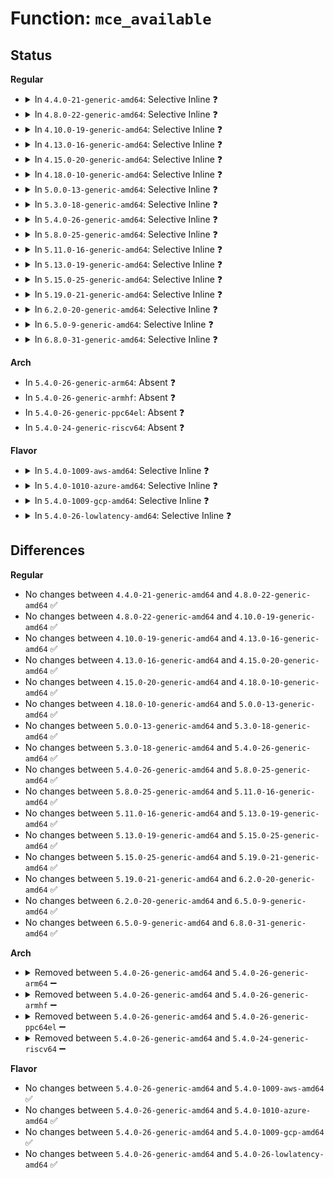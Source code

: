 # Function: <code>mce_available</code>

## Status
<b>Regular</b>
<ul>
<li>
<details>
<summary>In <code>4.4.0-21-generic-amd64</code>: Selective Inline ❓</summary>

```c
int mce_available(struct cpuinfo_x86 * c)
```

```json
{
  "name": "mce_available",
  "collision_type": "Unique Global",
  "inline_type": "Selective",
  "funcs": [
    {
      "addr": 18446744071579132000,
      "name": "mce_available",
      "external": true,
      "loc": "arch/x86/kernel/cpu/mcheck/mce.c:442",
      "file": "arch/x86/kernel/cpu/mcheck/mce.c",
      "inline": "not declared, inlined",
      "caller_inline": [],
      "caller_func": [
        "arch/x86/kernel/cpu/mcheck/mce.c:mce_timer_fn",
        "arch/x86/kernel/cpu/mcheck/mce.c:mce_cpu_restart",
        "arch/x86/kernel/cpu/mcheck/mce.c:mce_device_create",
        "arch/x86/kernel/cpu/mcheck/mce.c:mcheck_init_device",
        "arch/x86/kernel/cpu/mcheck/mce.c:mce_disable_cmci",
        "arch/x86/kernel/cpu/mcheck/mce.c:mcheck_cpu_init",
        "arch/x86/kernel/cpu/mcheck/mce.c:mcheck_cpu_clear"
      ]
    }
  ],
  "symbols": [
    {
      "addr": 18446744071579132000,
      "name": "mce_available",
      "section": ".text",
      "bind": "STB_GLOBAL",
      "size": 45
    }
  ]
}
```
</details>
</li>
<li>
<details>
<summary>In <code>4.8.0-22-generic-amd64</code>: Selective Inline ❓</summary>

```c
int mce_available(struct cpuinfo_x86 * c)
```

```json
{
  "name": "mce_available",
  "collision_type": "Unique Global",
  "inline_type": "Selective",
  "funcs": [
    {
      "addr": 18446744071579131984,
      "name": "mce_available",
      "external": true,
      "loc": "arch/x86/kernel/cpu/mcheck/mce.c:485",
      "file": "arch/x86/kernel/cpu/mcheck/mce.c",
      "inline": "not declared, inlined",
      "caller_inline": [],
      "caller_func": [
        "arch/x86/kernel/cpu/mcheck/mce.c:mcheck_init_device",
        "arch/x86/kernel/cpu/mcheck/mce.c:mce_device_create",
        "arch/x86/kernel/cpu/mcheck/mce.c:mce_disable_cmci",
        "arch/x86/kernel/cpu/mcheck/mce.c:mcheck_cpu_clear",
        "arch/x86/kernel/cpu/mcheck/mce.c:mcheck_cpu_init",
        "arch/x86/kernel/cpu/mcheck/mce.c:mce_timer_fn"
      ]
    }
  ],
  "symbols": [
    {
      "addr": 18446744071579131984,
      "name": "mce_available",
      "section": ".text",
      "bind": "STB_GLOBAL",
      "size": 45
    }
  ]
}
```
</details>
</li>
<li>
<details>
<summary>In <code>4.10.0-19-generic-amd64</code>: Selective Inline ❓</summary>

```c
int mce_available(struct cpuinfo_x86 * c)
```

```json
{
  "name": "mce_available",
  "collision_type": "Unique Global",
  "inline_type": "Selective",
  "funcs": [
    {
      "addr": 18446744071579139296,
      "name": "mce_available",
      "external": true,
      "loc": "arch/x86/kernel/cpu/mcheck/mce.c:510",
      "file": "arch/x86/kernel/cpu/mcheck/mce.c",
      "inline": "not declared, inlined",
      "caller_inline": [],
      "caller_func": [
        "arch/x86/kernel/cpu/mcheck/mce.c:mcheck_init_device",
        "arch/x86/kernel/cpu/mcheck/mce.c:mce_cpu_pre_down",
        "arch/x86/kernel/cpu/mcheck/mce.c:mce_cpu_online",
        "arch/x86/kernel/cpu/mcheck/mce.c:mce_cpu_online",
        "arch/x86/kernel/cpu/mcheck/mce.c:mce_disable_cmci",
        "arch/x86/kernel/cpu/mcheck/mce.c:mcheck_cpu_clear",
        "arch/x86/kernel/cpu/mcheck/mce.c:mcheck_cpu_init",
        "arch/x86/kernel/cpu/mcheck/mce.c:mce_timer_fn"
      ]
    }
  ],
  "symbols": [
    {
      "addr": 18446744071579139296,
      "name": "mce_available",
      "section": ".text",
      "bind": "STB_GLOBAL",
      "size": 45
    }
  ]
}
```
</details>
</li>
<li>
<details>
<summary>In <code>4.13.0-16-generic-amd64</code>: Selective Inline ❓</summary>

```c
int mce_available(struct cpuinfo_x86 * c)
```

```json
{
  "name": "mce_available",
  "collision_type": "Unique Global",
  "inline_type": "Selective",
  "funcs": [
    {
      "addr": 18446744071579137456,
      "name": "mce_available",
      "external": true,
      "loc": "arch/x86/kernel/cpu/mcheck/mce.c:441",
      "file": "arch/x86/kernel/cpu/mcheck/mce.c",
      "inline": "not declared, inlined",
      "caller_inline": [],
      "caller_func": [
        "arch/x86/kernel/cpu/mcheck/mce.c:mcheck_init_device",
        "arch/x86/kernel/cpu/mcheck/mce.c:mce_cpu_pre_down",
        "arch/x86/kernel/cpu/mcheck/mce.c:mce_cpu_online",
        "arch/x86/kernel/cpu/mcheck/mce.c:mce_cpu_online",
        "arch/x86/kernel/cpu/mcheck/mce.c:mce_disable_cmci",
        "arch/x86/kernel/cpu/mcheck/mce.c:mcheck_cpu_clear",
        "arch/x86/kernel/cpu/mcheck/mce.c:mcheck_cpu_init",
        "arch/x86/kernel/cpu/mcheck/mce.c:mce_timer_fn"
      ]
    }
  ],
  "symbols": [
    {
      "addr": 18446744071579137456,
      "name": "mce_available",
      "section": ".text",
      "bind": "STB_GLOBAL",
      "size": 45
    }
  ]
}
```
</details>
</li>
<li>
<details>
<summary>In <code>4.15.0-20-generic-amd64</code>: Selective Inline ❓</summary>

```c
int mce_available(struct cpuinfo_x86 * c)
```

```json
{
  "name": "mce_available",
  "collision_type": "Unique Global",
  "inline_type": "Selective",
  "funcs": [
    {
      "addr": 18446744071579152496,
      "name": "mce_available",
      "external": true,
      "loc": "arch/x86/kernel/cpu/mcheck/mce.c:450",
      "file": "arch/x86/kernel/cpu/mcheck/mce.c",
      "inline": "not declared, inlined",
      "caller_inline": [],
      "caller_func": [
        "arch/x86/kernel/cpu/mcheck/mce.c:mcheck_init_device",
        "arch/x86/kernel/cpu/mcheck/mce.c:mce_cpu_pre_down",
        "arch/x86/kernel/cpu/mcheck/mce.c:mce_cpu_online",
        "arch/x86/kernel/cpu/mcheck/mce.c:mce_cpu_online",
        "arch/x86/kernel/cpu/mcheck/mce.c:mce_disable_cmci",
        "arch/x86/kernel/cpu/mcheck/mce.c:mcheck_cpu_clear",
        "arch/x86/kernel/cpu/mcheck/mce.c:mcheck_cpu_init",
        "arch/x86/kernel/cpu/mcheck/mce.c:mce_timer_fn"
      ]
    }
  ],
  "symbols": [
    {
      "addr": 18446744071579152496,
      "name": "mce_available",
      "section": ".text",
      "bind": "STB_GLOBAL",
      "size": 45
    }
  ]
}
```
</details>
</li>
<li>
<details>
<summary>In <code>4.18.0-10-generic-amd64</code>: Selective Inline ❓</summary>

```c
int mce_available(struct cpuinfo_x86 * c)
```

```json
{
  "name": "mce_available",
  "collision_type": "Unique Global",
  "inline_type": "Selective",
  "funcs": [
    {
      "addr": 18446744071579163056,
      "name": "mce_available",
      "external": true,
      "loc": "arch/x86/kernel/cpu/mcheck/mce.c:447",
      "file": "arch/x86/kernel/cpu/mcheck/mce.c",
      "inline": "not declared, inlined",
      "caller_inline": [],
      "caller_func": [
        "arch/x86/kernel/cpu/mcheck/mce.c:mcheck_init_device",
        "arch/x86/kernel/cpu/mcheck/mce.c:mce_cpu_pre_down",
        "arch/x86/kernel/cpu/mcheck/mce.c:mce_cpu_online",
        "arch/x86/kernel/cpu/mcheck/mce.c:mce_cpu_online",
        "arch/x86/kernel/cpu/mcheck/mce.c:mce_disable_cmci",
        "arch/x86/kernel/cpu/mcheck/mce.c:mcheck_cpu_clear",
        "arch/x86/kernel/cpu/mcheck/mce.c:mcheck_cpu_init",
        "arch/x86/kernel/cpu/mcheck/mce.c:mce_timer_fn"
      ]
    }
  ],
  "symbols": [
    {
      "addr": 18446744071579163056,
      "name": "mce_available",
      "section": ".text",
      "bind": "STB_GLOBAL",
      "size": 45
    }
  ]
}
```
</details>
</li>
<li>
<details>
<summary>In <code>5.0.0-13-generic-amd64</code>: Selective Inline ❓</summary>

```c
int mce_available(struct cpuinfo_x86 * c)
```

```json
{
  "name": "mce_available",
  "collision_type": "Unique Global",
  "inline_type": "Selective",
  "funcs": [
    {
      "addr": 18446744071579152560,
      "name": "mce_available",
      "external": true,
      "loc": "arch/x86/kernel/cpu/mce/core.c:445",
      "file": "arch/x86/kernel/cpu/mce/core.c",
      "inline": "not declared, inlined",
      "caller_inline": [],
      "caller_func": [
        "arch/x86/kernel/cpu/mce/core.c:mcheck_init_device",
        "arch/x86/kernel/cpu/mce/core.c:mce_cpu_pre_down",
        "arch/x86/kernel/cpu/mce/core.c:mce_cpu_online",
        "arch/x86/kernel/cpu/mce/core.c:mce_cpu_online",
        "arch/x86/kernel/cpu/mce/core.c:mce_disable_cmci",
        "arch/x86/kernel/cpu/mce/core.c:mcheck_cpu_clear",
        "arch/x86/kernel/cpu/mce/core.c:mcheck_cpu_init",
        "arch/x86/kernel/cpu/mce/core.c:mce_timer_fn"
      ]
    }
  ],
  "symbols": [
    {
      "addr": 18446744071579152560,
      "name": "mce_available",
      "section": ".text",
      "bind": "STB_GLOBAL",
      "size": 45
    }
  ]
}
```
</details>
</li>
<li>
<details>
<summary>In <code>5.3.0-18-generic-amd64</code>: Selective Inline ❓</summary>

```c
int mce_available(struct cpuinfo_x86 * c)
```

```json
{
  "name": "mce_available",
  "collision_type": "Unique Global",
  "inline_type": "Selective",
  "funcs": [
    {
      "addr": 18446744071579164576,
      "name": "mce_available",
      "external": true,
      "loc": "arch/x86/kernel/cpu/mce/core.c:462",
      "file": "arch/x86/kernel/cpu/mce/core.c",
      "inline": "not declared, inlined",
      "caller_inline": [],
      "caller_func": [
        "arch/x86/kernel/cpu/mce/core.c:mcheck_init_device",
        "arch/x86/kernel/cpu/mce/core.c:mce_cpu_pre_down",
        "arch/x86/kernel/cpu/mce/core.c:mce_cpu_online",
        "arch/x86/kernel/cpu/mce/core.c:mce_cpu_online",
        "arch/x86/kernel/cpu/mce/core.c:mce_disable_cmci",
        "arch/x86/kernel/cpu/mce/core.c:mcheck_cpu_clear",
        "arch/x86/kernel/cpu/mce/core.c:mcheck_cpu_init",
        "arch/x86/kernel/cpu/mce/core.c:mce_timer_fn"
      ]
    }
  ],
  "symbols": [
    {
      "addr": 18446744071579164576,
      "name": "mce_available",
      "section": ".text",
      "bind": "STB_GLOBAL",
      "size": 41
    }
  ]
}
```
</details>
</li>
<li>
<details>
<summary>In <code>5.4.0-26-generic-amd64</code>: Selective Inline ❓</summary>

```c
int mce_available(struct cpuinfo_x86 * c)
```

```json
{
  "name": "mce_available",
  "collision_type": "Unique Global",
  "inline_type": "Selective",
  "funcs": [
    {
      "addr": 18446744071579167024,
      "name": "mce_available",
      "external": true,
      "loc": "arch/x86/kernel/cpu/mce/core.c:462",
      "file": "arch/x86/kernel/cpu/mce/core.c",
      "inline": "not declared, inlined",
      "caller_inline": [],
      "caller_func": [
        "arch/x86/kernel/cpu/mce/core.c:mcheck_init_device",
        "arch/x86/kernel/cpu/mce/core.c:mce_cpu_pre_down",
        "arch/x86/kernel/cpu/mce/core.c:mce_cpu_online",
        "arch/x86/kernel/cpu/mce/core.c:mce_cpu_online",
        "arch/x86/kernel/cpu/mce/core.c:mce_disable_cmci",
        "arch/x86/kernel/cpu/mce/core.c:mcheck_cpu_clear",
        "arch/x86/kernel/cpu/mce/core.c:mcheck_cpu_init",
        "arch/x86/kernel/cpu/mce/core.c:mce_timer_fn"
      ]
    }
  ],
  "symbols": [
    {
      "addr": 18446744071579167024,
      "name": "mce_available",
      "section": ".text",
      "bind": "STB_GLOBAL",
      "size": 41
    }
  ]
}
```
</details>
</li>
<li>
<details>
<summary>In <code>5.8.0-25-generic-amd64</code>: Selective Inline ❓</summary>

```c
int mce_available(struct cpuinfo_x86 * c)
```

```json
{
  "name": "mce_available",
  "collision_type": "Unique Global",
  "inline_type": "Selective",
  "funcs": [
    {
      "addr": 18446744071579184542,
      "name": "mce_available",
      "external": true,
      "loc": "arch/x86/kernel/cpu/mce/core.c:444",
      "file": "arch/x86/kernel/cpu/mce/core.c",
      "inline": "not declared, inlined",
      "caller_inline": [
        "arch/x86/kernel/cpu/mce/core.c:mce_cpu_pre_down",
        "arch/x86/kernel/cpu/mce/core.c:mce_cpu_pre_down",
        "arch/x86/kernel/cpu/mce/core.c:mce_reenable_cpu",
        "arch/x86/kernel/cpu/mce/core.c:mce_reenable_cpu",
        "arch/x86/kernel/cpu/mce/core.c:mce_disable_cmci",
        "arch/x86/kernel/cpu/mce/core.c:mce_disable_cmci",
        "arch/x86/kernel/cpu/mce/core.c:mcheck_cpu_clear",
        "arch/x86/kernel/cpu/mce/core.c:mcheck_cpu_clear",
        "arch/x86/kernel/cpu/mce/core.c:mcheck_cpu_init",
        "arch/x86/kernel/cpu/mce/core.c:mcheck_cpu_init",
        "arch/x86/kernel/cpu/mce/core.c:mce_timer_fn",
        "arch/x86/kernel/cpu/mce/core.c:mce_timer_fn"
      ],
      "caller_func": [
        "arch/x86/kernel/cpu/mce/core.c:mcheck_init_device",
        "arch/x86/kernel/cpu/mce/intel.c:intel_init_cmci",
        "arch/x86/kernel/cpu/mce/intel.c:cmci_intel_adjust_timer"
      ]
    }
  ],
  "symbols": [
    {
      "addr": 18446744071579186576,
      "name": "mce_available",
      "section": ".text",
      "bind": "STB_GLOBAL",
      "size": 41
    }
  ]
}
```
</details>
</li>
<li>
<details>
<summary>In <code>5.11.0-16-generic-amd64</code>: Selective Inline ❓</summary>

```c
int mce_available(struct cpuinfo_x86 * c)
```

```json
{
  "name": "mce_available",
  "collision_type": "Unique Global",
  "inline_type": "Selective",
  "funcs": [
    {
      "addr": 18446744071579180782,
      "name": "mce_available",
      "external": true,
      "loc": "arch/x86/kernel/cpu/mce/core.c:510",
      "file": "arch/x86/kernel/cpu/mce/core.c",
      "inline": "not declared, inlined",
      "caller_inline": [
        "arch/x86/kernel/cpu/mce/core.c:mce_cpu_pre_down",
        "arch/x86/kernel/cpu/mce/core.c:mce_cpu_pre_down",
        "arch/x86/kernel/cpu/mce/core.c:mce_reenable_cpu",
        "arch/x86/kernel/cpu/mce/core.c:mce_reenable_cpu",
        "arch/x86/kernel/cpu/mce/core.c:mce_disable_cmci",
        "arch/x86/kernel/cpu/mce/core.c:mce_disable_cmci",
        "arch/x86/kernel/cpu/mce/core.c:mcheck_cpu_clear",
        "arch/x86/kernel/cpu/mce/core.c:mcheck_cpu_clear",
        "arch/x86/kernel/cpu/mce/core.c:mcheck_cpu_init",
        "arch/x86/kernel/cpu/mce/core.c:mcheck_cpu_init",
        "arch/x86/kernel/cpu/mce/core.c:mce_timer_fn",
        "arch/x86/kernel/cpu/mce/core.c:mce_timer_fn"
      ],
      "caller_func": [
        "arch/x86/kernel/cpu/mce/core.c:mcheck_init_device",
        "arch/x86/kernel/cpu/mce/intel.c:intel_init_cmci",
        "arch/x86/kernel/cpu/mce/intel.c:cmci_intel_adjust_timer"
      ]
    }
  ],
  "symbols": [
    {
      "addr": 18446744071579182768,
      "name": "mce_available",
      "section": ".text",
      "bind": "STB_GLOBAL",
      "size": 41
    }
  ]
}
```
</details>
</li>
<li>
<details>
<summary>In <code>5.13.0-19-generic-amd64</code>: Selective Inline ❓</summary>

```c
int mce_available(struct cpuinfo_x86 * c)
```

```json
{
  "name": "mce_available",
  "collision_type": "Unique Global",
  "inline_type": "Selective",
  "funcs": [
    {
      "addr": 18446744071579186782,
      "name": "mce_available",
      "external": true,
      "loc": "arch/x86/kernel/cpu/mce/core.c:510",
      "file": "arch/x86/kernel/cpu/mce/core.c",
      "inline": "not declared, inlined",
      "caller_inline": [
        "arch/x86/kernel/cpu/mce/core.c:mce_cpu_pre_down",
        "arch/x86/kernel/cpu/mce/core.c:mce_cpu_pre_down",
        "arch/x86/kernel/cpu/mce/core.c:mce_cpu_online",
        "arch/x86/kernel/cpu/mce/core.c:mce_cpu_online",
        "arch/x86/kernel/cpu/mce/core.c:mce_disable_cmci",
        "arch/x86/kernel/cpu/mce/core.c:mce_disable_cmci",
        "arch/x86/kernel/cpu/mce/core.c:mcheck_cpu_clear",
        "arch/x86/kernel/cpu/mce/core.c:mcheck_cpu_clear",
        "arch/x86/kernel/cpu/mce/core.c:mcheck_cpu_init",
        "arch/x86/kernel/cpu/mce/core.c:mcheck_cpu_init",
        "arch/x86/kernel/cpu/mce/core.c:mce_timer_fn",
        "arch/x86/kernel/cpu/mce/core.c:mce_timer_fn"
      ],
      "caller_func": [
        "arch/x86/kernel/cpu/mce/core.c:mcheck_init_device",
        "arch/x86/kernel/cpu/mce/intel.c:intel_init_cmci",
        "arch/x86/kernel/cpu/mce/intel.c:cmci_intel_adjust_timer"
      ]
    }
  ],
  "symbols": [
    {
      "addr": 18446744071579189088,
      "name": "mce_available",
      "section": ".text",
      "bind": "STB_GLOBAL",
      "size": 41
    }
  ]
}
```
</details>
</li>
<li>
<details>
<summary>In <code>5.15.0-25-generic-amd64</code>: Selective Inline ❓</summary>

```c
int mce_available(struct cpuinfo_x86 * c)
```

```json
{
  "name": "mce_available",
  "collision_type": "Unique Global",
  "inline_type": "Selective",
  "funcs": [
    {
      "addr": 18446744071579221295,
      "name": "mce_available",
      "external": true,
      "loc": "arch/x86/kernel/cpu/mce/core.c:519",
      "file": "arch/x86/kernel/cpu/mce/core.c",
      "inline": "not declared, inlined",
      "caller_inline": [
        "arch/x86/kernel/cpu/mce/core.c:mce_cpu_pre_down",
        "arch/x86/kernel/cpu/mce/core.c:mce_cpu_pre_down",
        "arch/x86/kernel/cpu/mce/core.c:mce_cpu_online",
        "arch/x86/kernel/cpu/mce/core.c:mce_cpu_online",
        "arch/x86/kernel/cpu/mce/core.c:mce_disable_cmci",
        "arch/x86/kernel/cpu/mce/core.c:mce_disable_cmci",
        "arch/x86/kernel/cpu/mce/core.c:mcheck_cpu_clear",
        "arch/x86/kernel/cpu/mce/core.c:mcheck_cpu_clear",
        "arch/x86/kernel/cpu/mce/core.c:mcheck_cpu_init",
        "arch/x86/kernel/cpu/mce/core.c:mcheck_cpu_init",
        "arch/x86/kernel/cpu/mce/core.c:mce_timer_fn",
        "arch/x86/kernel/cpu/mce/core.c:mce_timer_fn"
      ],
      "caller_func": [
        "arch/x86/kernel/cpu/mce/core.c:mcheck_init_device",
        "arch/x86/kernel/cpu/mce/intel.c:intel_init_cmci",
        "arch/x86/kernel/cpu/mce/intel.c:cmci_intel_adjust_timer"
      ]
    }
  ],
  "symbols": [
    {
      "addr": 18446744071579224096,
      "name": "mce_available",
      "section": ".text",
      "bind": "STB_GLOBAL",
      "size": 41
    }
  ]
}
```
</details>
</li>
<li>
<details>
<summary>In <code>5.19.0-21-generic-amd64</code>: Selective Inline ❓</summary>

```c
int mce_available(struct cpuinfo_x86 * c)
```

```json
{
  "name": "mce_available",
  "collision_type": "Unique Global",
  "inline_type": "Selective",
  "funcs": [
    {
      "addr": 18446744071579271678,
      "name": "mce_available",
      "external": true,
      "loc": "arch/x86/kernel/cpu/mce/core.c:444",
      "file": "arch/x86/kernel/cpu/mce/core.c",
      "inline": "not declared, inlined",
      "caller_inline": [
        "arch/x86/kernel/cpu/mce/core.c:mce_cpu_pre_down",
        "arch/x86/kernel/cpu/mce/core.c:mce_cpu_online",
        "arch/x86/kernel/cpu/mce/core.c:mce_disable_cmci",
        "arch/x86/kernel/cpu/mce/core.c:mcheck_cpu_clear",
        "arch/x86/kernel/cpu/mce/core.c:mcheck_cpu_init",
        "arch/x86/kernel/cpu/mce/core.c:mce_timer_fn"
      ],
      "caller_func": [
        "arch/x86/kernel/cpu/mce/core.c:mcheck_init_device",
        "arch/x86/kernel/cpu/mce/intel.c:intel_init_cmci",
        "arch/x86/kernel/cpu/mce/intel.c:cmci_intel_adjust_timer"
      ]
    }
  ],
  "symbols": [
    {
      "addr": 18446744071579275072,
      "name": "mce_available",
      "section": ".text",
      "bind": "STB_GLOBAL",
      "size": 49
    }
  ]
}
```
</details>
</li>
<li>
<details>
<summary>In <code>6.2.0-20-generic-amd64</code>: Selective Inline ❓</summary>

```c
int mce_available(struct cpuinfo_x86 * c)
```

```json
{
  "name": "mce_available",
  "collision_type": "Unique Global",
  "inline_type": "Selective",
  "funcs": [
    {
      "addr": 18446744071627601553,
      "name": "mce_available",
      "external": true,
      "loc": "arch/x86/kernel/cpu/mce/core.c:444",
      "file": "arch/x86/kernel/cpu/mce/core.c",
      "inline": "not declared, inlined",
      "caller_inline": [
        "arch/x86/kernel/cpu/mce/core.c:mcheck_init_device",
        "arch/x86/kernel/cpu/mce/core.c:mce_cpu_pre_down",
        "arch/x86/kernel/cpu/mce/core.c:mce_reenable_cpu",
        "arch/x86/kernel/cpu/mce/core.c:mce_disable_cmci",
        "arch/x86/kernel/cpu/mce/core.c:mcheck_cpu_clear",
        "arch/x86/kernel/cpu/mce/core.c:mcheck_cpu_init",
        "arch/x86/kernel/cpu/mce/core.c:mce_timer_fn"
      ],
      "caller_func": [
        "arch/x86/kernel/cpu/mce/intel.c:intel_init_cmci",
        "arch/x86/kernel/cpu/mce/intel.c:cmci_intel_adjust_timer"
      ]
    }
  ],
  "symbols": [
    {
      "addr": 18446744071579339440,
      "name": "mce_available",
      "section": ".text",
      "bind": "STB_GLOBAL",
      "size": 49
    }
  ]
}
```
</details>
</li>
<li>
<details>
<summary>In <code>6.5.0-9-generic-amd64</code>: Selective Inline ❓</summary>

```c
int mce_available(struct cpuinfo_x86 * c)
```

```json
{
  "name": "mce_available",
  "collision_type": "Unique Global",
  "inline_type": "Selective",
  "funcs": [
    {
      "addr": 18446744071619355617,
      "name": "mce_available",
      "external": true,
      "loc": "arch/x86/kernel/cpu/mce/core.c:438",
      "file": "arch/x86/kernel/cpu/mce/core.c",
      "inline": "not declared, inlined",
      "caller_inline": [
        "arch/x86/kernel/cpu/mce/core.c:mcheck_init_device",
        "arch/x86/kernel/cpu/mce/core.c:mce_cpu_pre_down",
        "arch/x86/kernel/cpu/mce/core.c:mce_reenable_cpu",
        "arch/x86/kernel/cpu/mce/core.c:mce_disable_cmci",
        "arch/x86/kernel/cpu/mce/core.c:mcheck_cpu_clear",
        "arch/x86/kernel/cpu/mce/core.c:mcheck_cpu_init",
        "arch/x86/kernel/cpu/mce/core.c:mce_timer_fn"
      ],
      "caller_func": [
        "arch/x86/kernel/cpu/mce/intel.c:intel_init_cmci",
        "arch/x86/kernel/cpu/mce/intel.c:cmci_intel_adjust_timer"
      ]
    }
  ],
  "symbols": [
    {
      "addr": 18446744071579348320,
      "name": "mce_available",
      "section": ".text",
      "bind": "STB_GLOBAL",
      "size": 49
    }
  ]
}
```
</details>
</li>
<li>
<details>
<summary>In <code>6.8.0-31-generic-amd64</code>: Selective Inline ❓</summary>

```c
int mce_available(struct cpuinfo_x86 * c)
```

```json
{
  "name": "mce_available",
  "collision_type": "Unique Global",
  "inline_type": "Selective",
  "funcs": [
    {
      "addr": 18446744071621649633,
      "name": "mce_available",
      "external": true,
      "loc": "arch/x86/kernel/cpu/mce/core.c:469",
      "file": "arch/x86/kernel/cpu/mce/core.c",
      "inline": "not declared, inlined",
      "caller_inline": [
        "arch/x86/kernel/cpu/mce/core.c:mcheck_init_device",
        "arch/x86/kernel/cpu/mce/core.c:mce_cpu_pre_down",
        "arch/x86/kernel/cpu/mce/core.c:mce_reenable_cpu",
        "arch/x86/kernel/cpu/mce/core.c:mce_disable_cmci",
        "arch/x86/kernel/cpu/mce/core.c:mcheck_cpu_clear",
        "arch/x86/kernel/cpu/mce/core.c:mcheck_cpu_init",
        "arch/x86/kernel/cpu/mce/core.c:mce_timer_fn"
      ],
      "caller_func": [
        "arch/x86/kernel/cpu/mce/intel.c:intel_init_cmci"
      ]
    }
  ],
  "symbols": [
    {
      "addr": 18446744071579378176,
      "name": "mce_available",
      "section": ".text",
      "bind": "STB_GLOBAL",
      "size": 49
    }
  ]
}
```
</details>
</li>
</ul>
<b>Arch</b>
<ul>
<li>
In <code>5.4.0-26-generic-arm64</code>: Absent ❓
</li>
<li>
In <code>5.4.0-26-generic-armhf</code>: Absent ❓
</li>
<li>
In <code>5.4.0-26-generic-ppc64el</code>: Absent ❓
</li>
<li>
In <code>5.4.0-24-generic-riscv64</code>: Absent ❓
</li>
</ul>
<b>Flavor</b>
<ul>
<li>
<details>
<summary>In <code>5.4.0-1009-aws-amd64</code>: Selective Inline ❓</summary>

```c
int mce_available(struct cpuinfo_x86 * c)
```

```json
{
  "name": "mce_available",
  "collision_type": "Unique Global",
  "inline_type": "Selective",
  "funcs": [
    {
      "addr": 18446744071579167376,
      "name": "mce_available",
      "external": true,
      "loc": "arch/x86/kernel/cpu/mce/core.c:462",
      "file": "arch/x86/kernel/cpu/mce/core.c",
      "inline": "not declared, inlined",
      "caller_inline": [],
      "caller_func": [
        "arch/x86/kernel/cpu/mce/core.c:mcheck_init_device",
        "arch/x86/kernel/cpu/mce/core.c:mce_cpu_pre_down",
        "arch/x86/kernel/cpu/mce/core.c:mce_cpu_online",
        "arch/x86/kernel/cpu/mce/core.c:mce_cpu_online",
        "arch/x86/kernel/cpu/mce/core.c:mce_disable_cmci",
        "arch/x86/kernel/cpu/mce/core.c:mcheck_cpu_clear",
        "arch/x86/kernel/cpu/mce/core.c:mcheck_cpu_init",
        "arch/x86/kernel/cpu/mce/core.c:mce_timer_fn"
      ]
    }
  ],
  "symbols": [
    {
      "addr": 18446744071579167376,
      "name": "mce_available",
      "section": ".text",
      "bind": "STB_GLOBAL",
      "size": 41
    }
  ]
}
```
</details>
</li>
<li>
<details>
<summary>In <code>5.4.0-1010-azure-amd64</code>: Selective Inline ❓</summary>

```c
int mce_available(struct cpuinfo_x86 * c)
```

```json
{
  "name": "mce_available",
  "collision_type": "Unique Global",
  "inline_type": "Selective",
  "funcs": [
    {
      "addr": 18446744071579098976,
      "name": "mce_available",
      "external": true,
      "loc": "arch/x86/kernel/cpu/mce/core.c:462",
      "file": "arch/x86/kernel/cpu/mce/core.c",
      "inline": "not declared, inlined",
      "caller_inline": [],
      "caller_func": [
        "arch/x86/kernel/cpu/mce/core.c:mcheck_init_device",
        "arch/x86/kernel/cpu/mce/core.c:mce_cpu_pre_down",
        "arch/x86/kernel/cpu/mce/core.c:mce_cpu_online",
        "arch/x86/kernel/cpu/mce/core.c:mce_cpu_online",
        "arch/x86/kernel/cpu/mce/core.c:mce_disable_cmci",
        "arch/x86/kernel/cpu/mce/core.c:mcheck_cpu_clear",
        "arch/x86/kernel/cpu/mce/core.c:mcheck_cpu_init",
        "arch/x86/kernel/cpu/mce/core.c:mce_timer_fn"
      ]
    }
  ],
  "symbols": [
    {
      "addr": 18446744071579098976,
      "name": "mce_available",
      "section": ".text",
      "bind": "STB_GLOBAL",
      "size": 41
    }
  ]
}
```
</details>
</li>
<li>
<details>
<summary>In <code>5.4.0-1009-gcp-amd64</code>: Selective Inline ❓</summary>

```c
int mce_available(struct cpuinfo_x86 * c)
```

```json
{
  "name": "mce_available",
  "collision_type": "Unique Global",
  "inline_type": "Selective",
  "funcs": [
    {
      "addr": 18446744071579166944,
      "name": "mce_available",
      "external": true,
      "loc": "arch/x86/kernel/cpu/mce/core.c:462",
      "file": "arch/x86/kernel/cpu/mce/core.c",
      "inline": "not declared, inlined",
      "caller_inline": [],
      "caller_func": [
        "arch/x86/kernel/cpu/mce/core.c:mcheck_init_device",
        "arch/x86/kernel/cpu/mce/core.c:mce_cpu_pre_down",
        "arch/x86/kernel/cpu/mce/core.c:mce_cpu_online",
        "arch/x86/kernel/cpu/mce/core.c:mce_cpu_online",
        "arch/x86/kernel/cpu/mce/core.c:mce_disable_cmci",
        "arch/x86/kernel/cpu/mce/core.c:mcheck_cpu_clear",
        "arch/x86/kernel/cpu/mce/core.c:mcheck_cpu_init",
        "arch/x86/kernel/cpu/mce/core.c:mce_timer_fn"
      ]
    }
  ],
  "symbols": [
    {
      "addr": 18446744071579166944,
      "name": "mce_available",
      "section": ".text",
      "bind": "STB_GLOBAL",
      "size": 41
    }
  ]
}
```
</details>
</li>
<li>
<details>
<summary>In <code>5.4.0-26-lowlatency-amd64</code>: Selective Inline ❓</summary>

```c
int mce_available(struct cpuinfo_x86 * c)
```

```json
{
  "name": "mce_available",
  "collision_type": "Unique Global",
  "inline_type": "Selective",
  "funcs": [
    {
      "addr": 18446744071579172128,
      "name": "mce_available",
      "external": true,
      "loc": "arch/x86/kernel/cpu/mce/core.c:462",
      "file": "arch/x86/kernel/cpu/mce/core.c",
      "inline": "not declared, inlined",
      "caller_inline": [],
      "caller_func": [
        "arch/x86/kernel/cpu/mce/core.c:mcheck_init_device",
        "arch/x86/kernel/cpu/mce/core.c:mce_cpu_pre_down",
        "arch/x86/kernel/cpu/mce/core.c:mce_cpu_online",
        "arch/x86/kernel/cpu/mce/core.c:mce_cpu_online",
        "arch/x86/kernel/cpu/mce/core.c:mce_disable_cmci",
        "arch/x86/kernel/cpu/mce/core.c:mcheck_cpu_clear",
        "arch/x86/kernel/cpu/mce/core.c:mcheck_cpu_init",
        "arch/x86/kernel/cpu/mce/core.c:mce_timer_fn"
      ]
    }
  ],
  "symbols": [
    {
      "addr": 18446744071579172128,
      "name": "mce_available",
      "section": ".text",
      "bind": "STB_GLOBAL",
      "size": 41
    }
  ]
}
```
</details>
</li>
</ul>

## Differences
<b>Regular</b>
<ul>
<li>
No changes between <code>4.4.0-21-generic-amd64</code> and <code>4.8.0-22-generic-amd64</code> ✅
</li>
<li>
No changes between <code>4.8.0-22-generic-amd64</code> and <code>4.10.0-19-generic-amd64</code> ✅
</li>
<li>
No changes between <code>4.10.0-19-generic-amd64</code> and <code>4.13.0-16-generic-amd64</code> ✅
</li>
<li>
No changes between <code>4.13.0-16-generic-amd64</code> and <code>4.15.0-20-generic-amd64</code> ✅
</li>
<li>
No changes between <code>4.15.0-20-generic-amd64</code> and <code>4.18.0-10-generic-amd64</code> ✅
</li>
<li>
No changes between <code>4.18.0-10-generic-amd64</code> and <code>5.0.0-13-generic-amd64</code> ✅
</li>
<li>
No changes between <code>5.0.0-13-generic-amd64</code> and <code>5.3.0-18-generic-amd64</code> ✅
</li>
<li>
No changes between <code>5.3.0-18-generic-amd64</code> and <code>5.4.0-26-generic-amd64</code> ✅
</li>
<li>
No changes between <code>5.4.0-26-generic-amd64</code> and <code>5.8.0-25-generic-amd64</code> ✅
</li>
<li>
No changes between <code>5.8.0-25-generic-amd64</code> and <code>5.11.0-16-generic-amd64</code> ✅
</li>
<li>
No changes between <code>5.11.0-16-generic-amd64</code> and <code>5.13.0-19-generic-amd64</code> ✅
</li>
<li>
No changes between <code>5.13.0-19-generic-amd64</code> and <code>5.15.0-25-generic-amd64</code> ✅
</li>
<li>
No changes between <code>5.15.0-25-generic-amd64</code> and <code>5.19.0-21-generic-amd64</code> ✅
</li>
<li>
No changes between <code>5.19.0-21-generic-amd64</code> and <code>6.2.0-20-generic-amd64</code> ✅
</li>
<li>
No changes between <code>6.2.0-20-generic-amd64</code> and <code>6.5.0-9-generic-amd64</code> ✅
</li>
<li>
No changes between <code>6.5.0-9-generic-amd64</code> and <code>6.8.0-31-generic-amd64</code> ✅
</li>
</ul>
<b>Arch</b>
<ul>
<li>
<details>
<summary>Removed between <code>5.4.0-26-generic-amd64</code> and <code>5.4.0-26-generic-arm64</code> ➖</summary>

```c
int mce_available(struct cpuinfo_x86 * c)
```
</details>
</li>
<li>
<details>
<summary>Removed between <code>5.4.0-26-generic-amd64</code> and <code>5.4.0-26-generic-armhf</code> ➖</summary>

```c
int mce_available(struct cpuinfo_x86 * c)
```
</details>
</li>
<li>
<details>
<summary>Removed between <code>5.4.0-26-generic-amd64</code> and <code>5.4.0-26-generic-ppc64el</code> ➖</summary>

```c
int mce_available(struct cpuinfo_x86 * c)
```
</details>
</li>
<li>
<details>
<summary>Removed between <code>5.4.0-26-generic-amd64</code> and <code>5.4.0-24-generic-riscv64</code> ➖</summary>

```c
int mce_available(struct cpuinfo_x86 * c)
```
</details>
</li>
</ul>
<b>Flavor</b>
<ul>
<li>
No changes between <code>5.4.0-26-generic-amd64</code> and <code>5.4.0-1009-aws-amd64</code> ✅
</li>
<li>
No changes between <code>5.4.0-26-generic-amd64</code> and <code>5.4.0-1010-azure-amd64</code> ✅
</li>
<li>
No changes between <code>5.4.0-26-generic-amd64</code> and <code>5.4.0-1009-gcp-amd64</code> ✅
</li>
<li>
No changes between <code>5.4.0-26-generic-amd64</code> and <code>5.4.0-26-lowlatency-amd64</code> ✅
</li>
</ul>
